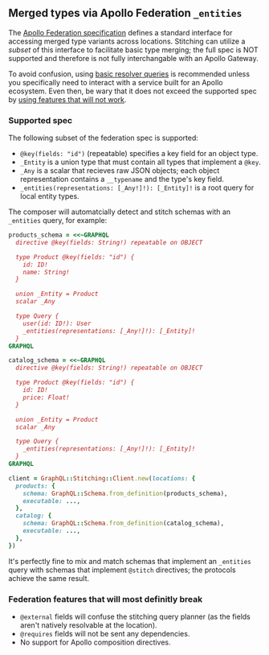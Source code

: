 ## Merged types via Apollo Federation `_entities`

The [Apollo Federation specification](https://www.apollographql.com/docs/federation/subgraph-spec/) defines a standard interface for accessing merged type variants across locations. Stitching can utilize a _subset_ of this interface to facilitate basic type merging; the full spec is NOT supported and therefore is not fully interchangable with an Apollo Gateway.

To avoid confusion, using [basic resolver queries](../README.md#merged-type-resolver-queries) is recommended unless you specifically need to interact with a service built for an Apollo ecosystem. Even then, be wary that it does not exceed the supported spec by [using features that will not work](#federation-features-that-will-most-definitly-break).

### Supported spec

The following subset of the federation spec is supported:

- `@key(fields: "id")` (repeatable) specifies a key field for an object type.
- `_Entity` is a union type that must contain all types that implement a `@key`.
- `_Any` is a scalar that recieves raw JSON objects; each object representation contains a `__typename` and the type's key field.
- `_entities(representations: [_Any!]!): [_Entity]!` is a root query for local entity types.

The composer will automatcially detect and stitch schemas with an `_entities` query, for example:

```ruby
products_schema = <<~GRAPHQL
  directive @key(fields: String!) repeatable on OBJECT

  type Product @key(fields: "id") {
    id: ID!
    name: String!
  }

  union _Entity = Product
  scalar _Any

  type Query {
    user(id: ID!): User
    _entities(representations: [_Any!]!): [_Entity]!
  }
GRAPHQL

catalog_schema = <<~GRAPHQL
  directive @key(fields: String!) repeatable on OBJECT

  type Product @key(fields: "id") {
    id: ID!
    price: Float!
  }

  union _Entity = Product
  scalar _Any

  type Query {
    _entities(representations: [_Any!]!): [_Entity]!
  }
GRAPHQL

client = GraphQL::Stitching::Client.new(locations: {
  products: {
    schema: GraphQL::Schema.from_definition(products_schema),
    executable: ...,
  },
  catalog: {
    schema: GraphQL::Schema.from_definition(catalog_schema),
    executable: ...,
  },
})
```

It's perfectly fine to mix and match schemas that implement an `_entities` query with schemas that implement `@stitch` directives; the protocols achieve the same result.

### Federation features that will most definitly break

- `@external` fields will confuse the stitching query planner (as the fields aren't natively resolvable at the location).
- `@requires` fields will not be sent any dependencies.
- No support for Apollo composition directives.
